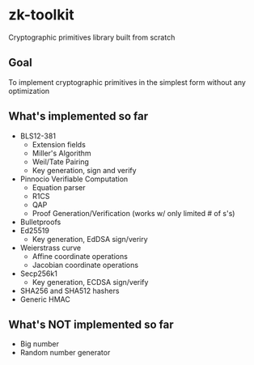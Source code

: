 # zk-toolkit
Cryptographic primitives library built from scratch

## Goal
To implement cryptographic primitives in the simplest form without any optimization

## What's implemented so far
- BLS12-381 
  - Extension fields
  - Miller's Algorithm
  - Weil/Tate Pairing
  - Key generation, sign and verify
- Pinnocio Verifiable Computation
  - Equation parser
  - R1CS
  - QAP
  - Proof Generation/Verification (works w/ only limited # of s's)
- Bulletproofs
- Ed25519
  - Key generation, EdDSA sign/veriry
- Weierstrass curve
  - Affine coordinate operations
  - Jacobian coordinate operations
- Secp256k1
  - Key generation, ECDSA sign/verify
- SHA256 and SHA512 hashers
- Generic HMAC

## What's NOT implemented so far
- Big number
- Random number generator

